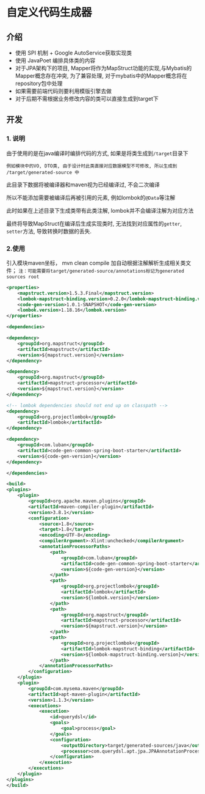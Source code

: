 # 自定义代码生成器

## 介绍

- 使用 SPI 机制 + Google AutoService获取实现类
- 使用 JavaPoet 编排具体类的内容
- 对于JPA架构下的项目, Mapper将作为MapStruct功能的实现,与Mybatis的Mapper概念存在冲突, 为了兼容处理, 对于mybatis中的Mapper概念将在repository包中处理
- 如果需要前端代码则要利用模版引擎去做
- 对于后期不需根据业务修改内容的类可以直接生成到target下

## 开发

### 1. 说明
由于使用的是在java编译时编排代码的方式, 如果是将类生成到`/target`目录下

    例如模块中的VO, DTO类, 由于设计时此类直接对应数据模型不可修改, 所以生成到 /target/generated-source 中

此目录下数据将被编译器和maven视为已经编译过, 不会二次编译

所以不能添加需要被编译后再被引用的元素, 例如lombok的`@Data`等注解

此时如果在上述目录下生成类带有此类注解, lombok并不会编译注解为对应方法

最终将导致MapStruct在编译后生成实现类时, 无法找到对应属性的`getter`, `setter`方法, 导致转换时数据的丢失.


### 2.使用
引入模块maven坐标， mvn clean compile 加自动根据注解解析生成相关类文件；
`注：可能需要将target/generated-source/annotations标记为generated sources root`
```xml
<properties>
    <mapstruct.version>1.5.3.Final</mapstruct.version>
    <lombok-mapstruct-binding.version>0.2.0</lombok-mapstruct-binding.version>
    <code-gen-version>1.0.1-SNAPSHOT</code-gen-version>
    <lombok.version>1.18.16</lombok.version>
</properties>

<dependencies>

<dependency>
    <groupId>org.mapstruct</groupId>
    <artifactId>mapstruct</artifactId>
    <version>${mapstruct.version}</version>
</dependency>

<dependency>
    <groupId>org.mapstruct</groupId>
    <artifactId>mapstruct-processor</artifactId>
    <version>${mapstruct.version}</version>
</dependency>

<!-- lombok dependencies should not end up on classpath -->
<dependency>
    <groupId>org.projectlombok</groupId>
    <artifactId>lombok</artifactId>
</dependency>

<dependency>
    <groupId>com.luban</groupId>
    <artifactId>code-gen-common-spring-boot-starter</artifactId>
    <version>${code-gen-version}</version>
</dependency>

</dependencies>

<build>
<plugins>
    <plugin>
        <groupId>org.apache.maven.plugins</groupId>
        <artifactId>maven-compiler-plugin</artifactId>
        <version>3.8.1</version>
        <configuration>
            <source>1.8</source>
            <target>1.8</target>
            <encoding>UTF-8</encoding>
            <compilerArgument>-Xlint:unchecked</compilerArgument>
            <annotationProcessorPaths>
                <path>
                    <groupId>com.luban</groupId>
                    <artifactId>code-gen-common-spring-boot-starter</artifactId>
                    <version>${code-gen-version}</version>
                </path>
                <path>
                    <groupId>org.projectlombok</groupId>
                    <artifactId>lombok</artifactId>
                    <version>${lombok.version}</version>
                </path>
                <path>
                    <groupId>org.mapstruct</groupId>
                    <artifactId>mapstruct-processor</artifactId>
                    <version>${mapstruct.version}</version>
                </path>
                <path>
                    <groupId>org.projectlombok</groupId>
                    <artifactId>lombok-mapstruct-binding</artifactId>
                    <version>${lombok-mapstruct-binding.version}</version>
                </path>
            </annotationProcessorPaths>
        </configuration>
    </plugin>
    <plugin>
        <groupId>com.mysema.maven</groupId>
        <artifactId>apt-maven-plugin</artifactId>
        <version>1.1.3</version>
        <executions>
            <execution>
                <id>querydsl</id>
                <goals>
                    <goal>process</goal>
                </goals>
                <configuration>
                    <outputDirectory>target/generated-sources/java</outputDirectory>
                    <processor>com.querydsl.apt.jpa.JPAAnnotationProcessor</processor>
                </configuration>
            </execution>
        </executions>
    </plugin>
</plugins>
</build>
```
